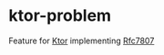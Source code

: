 # ktor-problem
Feature for [Ktor](https://ktor.io) implementing [Rfc7807](https://tools.ietf.org/html/rfc7807)
